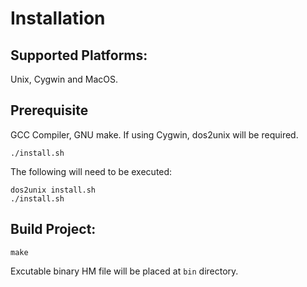 # Installation

## Supported Platforms:

Unix, Cygwin and MacOS.

## Prerequisite

GCC Compiler, GNU make.
If using Cygwin, dos2unix will be required.

```
./install.sh
```

The following will need to be executed:

```
dos2unix install.sh
./install.sh
```

## Build Project:

```
make
```

Excutable binary HM file will be placed at `bin` directory.
